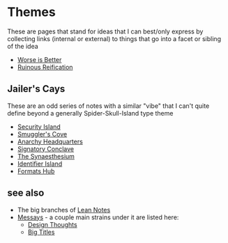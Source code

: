 # Themes

These are pages that stand for ideas that I can best/only express by collecting links (internal or external) to things that go into a facet or sibling of the idea

- [Worse is Better](8d87892e-c2dd-4be5-998e-0e0908a1e99b.md)
- [Ruinous Reification](7aecb2c6-18e8-4967-9447-e743ebc003ec.md)

## Jailer's Cays

These are an odd series of notes with a similar "vibe" that I can't quite define beyond a generally Spider-Skull-Island type theme

- [Security Island](4dd64124-8e20-4901-aae4-5876361adc85.md)
- [Smuggler's Cove](58d3072a-0670-4bc3-9db2-fca214ca725e.md)
- [Anarchy Headquarters](c47c2afa-59e0-4cde-a5b5-6afe4509ac46.md)
- [Signatory Conclave](64a52921-8c92-40bb-a0e5-16414cc96d18.md)
- [The Synaesthesium](2601a216-2144-42f6-86cf-d66e5c574e3a.md)
- [Identifier Island](6e57a531-58e8-42cb-bf39-cd7182b86921.md)
- [Formats Hub](731c6745-4cc8-43fc-805e-faf14c74134b.md)

## see also

- The big branches of [Lean Notes](f00c3d23-8848-4bb4-8d7a-d009f7344374.md)
- [Messays](8f2359ae-186f-4878-b5e5-33f3c177e6fc.md) - a couple main strains under it are listed here:
  - [Design Thoughts](458f8a16-f237-4f8e-8e17-474408732536.md)
  - [Big Titles](e0fc507e-e5ec-4771-93ee-9b4d5bda3606.md)
